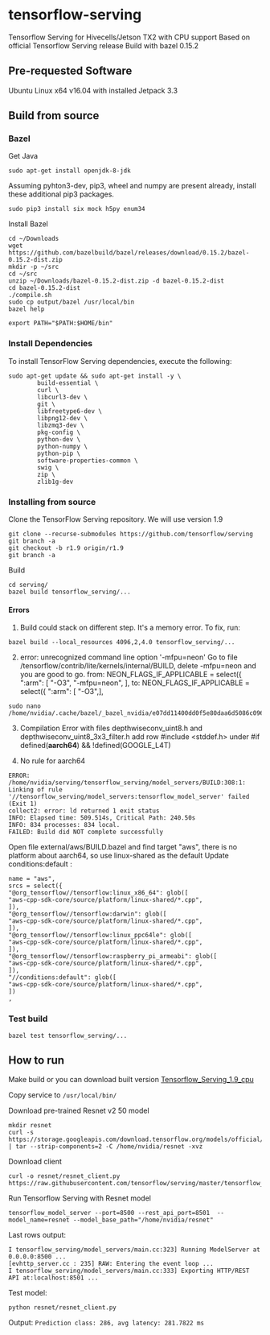 # tensorflow-serving
Tensorflow Serving for Hivecells/Jetson TX2 with CPU support
Based on official Tensorflow Serving release
Build with bazel 0.15.2

## Pre-requested Software
Ubuntu Linux x64 v16.04 with installed Jetpack 3.3

## Build from source
### Bazel
Get Java
```
sudo apt-get install openjdk-8-jdk
```
Assuming pyhton3-dev, pip3, wheel and numpy are present already, install these additional pip3 packages.
```
sudo pip3 install six mock h5py enum34
```
Install Bazel
```
cd ~/Downloads
wget https://github.com/bazelbuild/bazel/releases/download/0.15.2/bazel-0.15.2-dist.zip
mkdir -p ~/src
cd ~/src
unzip ~/Downloads/bazel-0.15.2-dist.zip -d bazel-0.15.2-dist
cd bazel-0.15.2-dist
./compile.sh
sudo cp output/bazel /usr/local/bin
bazel help

export PATH="$PATH:$HOME/bin"
```

### Install Dependencies
To install TensorFlow Serving dependencies, execute the following:
```
sudo apt-get update && sudo apt-get install -y \
        build-essential \
        curl \
        libcurl3-dev \
        git \
        libfreetype6-dev \
        libpng12-dev \
        libzmq3-dev \
        pkg-config \
        python-dev \
        python-numpy \
        python-pip \
        software-properties-common \
        swig \
        zip \
        zlib1g-dev
```
### Installing from source
Clone the TensorFlow Serving repository. We will use version 1.9
```
git clone --recurse-submodules https://github.com/tensorflow/serving
git branch -a
git checkout -b r1.9 origin/r1.9
git branch -a
```
Build
```
cd serving/
bazel build tensorflow_serving/...
```
#### Errors
1. Build could stack on different step. It's a memory error. To fix, run:
```
bazel build --local_resources 4096,2,4.0 tensorflow_serving/...
```
2. error: unrecognized command line option '-mfpu=neon'
Go to file /tensorflow/contrib/lite/kernels/internal/BUILD, delete -mfpu=neon and you are good to go.
from: NEON_FLAGS_IF_APPLICABLE = select({ ":arm": [ "-O3", "-mfpu=neon", ],
to: NEON_FLAGS_IF_APPLICABLE = select({ ":arm": [ "-O3",],
```
sudo nano /home/nvidia/.cache/bazel/_bazel_nvidia/e07dd11400dd0f5e80daa6d5086c0965/external/org_tensorflow/tensorflow/contrib/lite/kernels/internal/BUILD
```

3. Compilation Error with files depthwiseconv_uint8.h and depthwiseconv_uint8_3x3_filter.h
add row #include <stddef.h> under #if defined(__aarch64__) && !defined(GOOGLE_L4T)

4. No rule for aarch64
```
ERROR: /home/nvidia/serving/tensorflow_serving/model_servers/BUILD:308:1: Linking of rule '//tensorflow_serving/model_servers:tensorflow_model_server' failed (Exit 1)
collect2: error: ld returned 1 exit status
INFO: Elapsed time: 509.514s, Critical Path: 240.50s
INFO: 834 processes: 834 local.
FAILED: Build did NOT complete successfully
```
Open file external/aws/BUILD.bazel and find target "aws", there is no platform about aarch64, so use linux-shared as the default
Update conditions:default :
```cc_library(
name = "aws",
srcs = select({
"@org_tensorflow//tensorflow:linux_x86_64": glob([
"aws-cpp-sdk-core/source/platform/linux-shared/*.cpp",
]),
"@org_tensorflow//tensorflow:darwin": glob([
"aws-cpp-sdk-core/source/platform/linux-shared/*.cpp",
]),
"@org_tensorflow//tensorflow:linux_ppc64le": glob([
"aws-cpp-sdk-core/source/platform/linux-shared/*.cpp",
]),
"@org_tensorflow//tensorflow:raspberry_pi_armeabi": glob([
"aws-cpp-sdk-core/source/platform/linux-shared/*.cpp",
]),
"//conditions:default": glob([
"aws-cpp-sdk-core/source/platform/linux-shared/*.cpp",
])
,
```

### Test build
```
bazel test tensorflow_serving/...
```

## How to run
Make build or you can download built version
[Tensorflow_Serving_1.9_cpu](https://storage.cloud.google.com/rlr-apollo/TF_Serving/tensorflow_model_server)

Copy service to `/usr/local/bin/`

Download pre-trained Resnet v2 50 model
```
mkdir resnet
curl -s https://storage.googleapis.com/download.tensorflow.org/models/official/20181001_resnet/savedmodels/resnet_v2_fp32_savedmodel_NHWC_jpg.tar.gz | tar --strip-components=2 -C /home/nvidia/resnet -xvz
```
Download client
```
curl -o resnet/resnet_client.py https://raw.githubusercontent.com/tensorflow/serving/master/tensorflow_serving/example/resnet_client.py
```

Run Tensorflow Serving with Resnet model
```
tensorflow_model_server --port=8500 --rest_api_port=8501  --model_name=resnet --model_base_path="/home/nvidia/resnet"
```

Last rows output:
```
I tensorflow_serving/model_servers/main.cc:323] Running ModelServer at 0.0.0.0:8500 ...
[evhttp_server.cc : 235] RAW: Entering the event loop ...
I tensorflow_serving/model_servers/main.cc:333] Exporting HTTP/REST API at:localhost:8501 ...
```
Test model:
```
python resnet/resnet_client.py
```
Output:
`Prediction class: 286, avg latency: 281.7822 ms`
